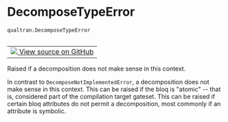 # DecomposeTypeError
`qualtran.DecomposeTypeError`


<table class="tfo-notebook-buttons tfo-api nocontent" align="left">
<td>
  <a target="_blank" href="https://github.com/quantumlib/Qualtran/blob/main/qualtran/_infra/bloq.py#L68-L75">
    <img src="https://www.tensorflow.org/images/GitHub-Mark-32px.png" />
    View source on GitHub
  </a>
</td>
</table>



Raised if a decomposition does not make sense in this context.

<!-- Placeholder for "Used in" -->

In contrast to `DecomposeNotImplementedError`, a decomposition does not make sense
in this context. This can be raised if the bloq is "atomic" -- that is, considered part
of the compilation target gateset. This can be raised if certain bloq attributes do not
permit a decomposition, most commonly if an attribute is symbolic.

